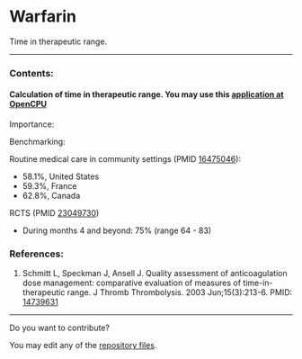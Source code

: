 Warfarin
==================
Time in therapeutic range.

-----------------------------------------------------
### Contents:

#### Calculation of time in therapeutic range. You may use this [application at OpenCPU](https://public.opencpu.org/ocpu/github/anticoagulation/warfarin/www/)

Importance:

Benchmarking:

Routine medical care in community settings (PMID [16475046](http://pubmed.gov/16475046)):
* 58.1%, United States
* 59.3%, France
* 62.8%, Canada

RCTS (PMID [23049730](http://pubmed.gov/23049730))
* During months 4 and beyond: 75% (range 64 - 83)

### References:
1.    Schmitt L, Speckman J, Ansell J. Quality assessment of anticoagulation dose management: comparative evaluation of measures of time-in-therapeutic range. J Thromb Thrombolysis. 2003 Jun;15(3):213-6. PMID: [14739631](http://pubmed.gov/14739631)

--------------------------------------------
Do you want to contribute?

You may edit any of the [repository files](https://github.com/anticoagulation/warfarin).
